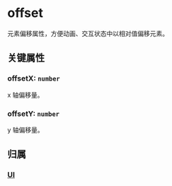 # offset

元素偏移属性，方便动画、交互状态中以相对值偏移元素。

## 关键属性

### offsetX: `number`

x 轴偏移量。

### offsetY: `number`

y 轴偏移量。

## 归属

### [UI](/reference/display/UI.md)
